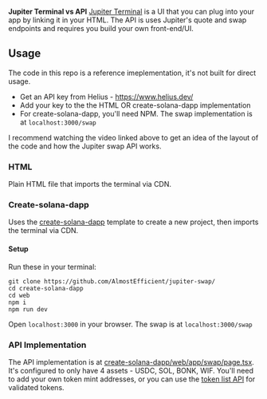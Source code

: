 

**Jupiter Terminal vs API**
[Jupiter Terminal](https://terminal.jup.ag/) is a UI that you can plug into your app by linking it in your HTML. The API is uses Jupiter's quote and swap endpoints and requires you build your own front-end/UI.  

## Usage
The code in this repo is a reference imeplementation, it's not built for direct usage.

- Get an API key from Helius - https://www.helius.dev/
- Add your key to the the HTML OR create-solana-dapp implementation
- For create-solana-dapp, you'll need NPM. The swap implementation is at `localhost:3000/swap`

I recommend watching the video linked above to get an idea of the layout of the code and how the Jupiter swap API works.
 
### HTML
Plain HTML file that imports the terminal via CDN. 

### Create-solana-dapp
Uses the [create-solana-dapp](https://github.com/solana-developers/create-solana-dapp) template to create a new project, then imports the terminal via CDN.

#### Setup
Run these in your terminal:
```
git clone https://github.com/AlmostEfficient/jupiter-swap/
cd create-solana-dapp
cd web
npm i
npm run dev
```

Open `localhost:3000` in your browser. The swap is at `localhost:3000/swap`

### API Implementation
The API implementation is at [create-solana-dapp/web/app/swap/page.tsx](https://github.com/AlmostEfficient/jupiter-swap/blob/main/create-solana-dapp/web/app/swap/page.tsx). It's configured to only have 4 assets - USDC, SOL, BONK, WIF. You'll need to add your own token mint addresses, or you can use the [token list API](https://station.jup.ag/docs/token-list/token-list-api) for validated tokens.
